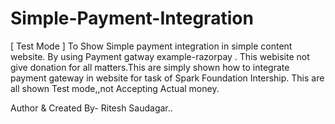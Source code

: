 # Simple-Payment-Integration
[ Test Mode ]  To Show Simple payment integration in simple content website.
By using Payment gatway example-razorpay .
This webisite not give donation for all matters.This are simply shown how to integrate payment gateway in website for task of Spark Foundation Intership.
This are all shown Test mode,,not Accepting Actual money.

Author & Created  By- Ritesh Saudagar..



